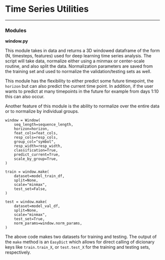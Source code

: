 # Time Series Utilities
_____

### Modules
**window.py**

This module takes in data and returns a 3D windowed dataframe of the form (N, timesteps, features) 
used for deep learning time series analysis. The script will take data, normalize either using a minmax
or center-scale routine, and also split the data. Normalization parameters are saved from the training set
and used to normalize the validation/testing sets as well. 

This module has the flexibility to either predict some future timepoint, the `horizon` but can also predict the current time
point. In addition, if the user wants to predict at many timepoints in the future for example from days 1:10 this 
can also occur.

Another feature of this module is the ability to normalize over the entire data or to normalize by individual groups. 

```
window = Window(
    seq_length=sequence_length,
    horizon=horizon,
    feat_cols=feat_cols,
    resp_cols=resp_cols,
    group_col="symbol",
    resp_width=resp_width,
    classification=True,
    predict_current=True,
    scale_by_group=True, 
)

train = window.make(
    dataset=model_train_df,
    split=None,
    scale="minmax",
    test_set=False,
)

test = window.make(
    dataset=model_val_df,
    split=None,
    scale="minmax",
    test_set=True,
    norm_params=window.norm_params,
)
```

The above code makes two datasets for training and testing. The output of the `make` method is an `EasyDict` 
which allows for direct calling of dicionary keys like `train.train_X`, or `test.test_X` for the training and testing
sets, respectively. 
